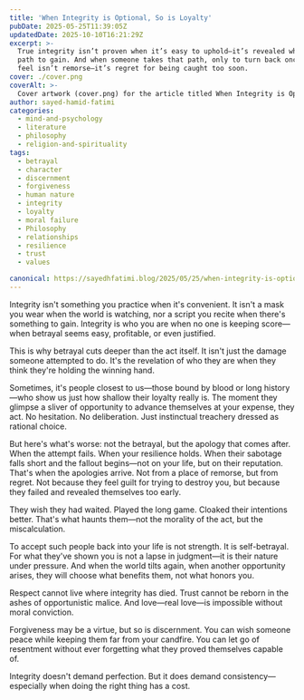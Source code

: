 ```yaml
---
title: 'When Integrity is Optional, So is Loyalty'
pubDate: 2025-05-25T11:39:05Z
updatedDate: 2025-10-10T16:21:29Z
excerpt: >-
  True integrity isn’t proven when it’s easy to uphold—it’s revealed when betrayal is the faster
  path to gain. And when someone takes that path, only to turn back once they’ve failed, what they
  feel isn’t remorse—it’s regret for being caught too soon.
cover: ./cover.png
coverAlt: >-
  Cover artwork (cover.png) for the article titled When Integrity is Optional, So is Loyalty.
author: sayed-hamid-fatimi
categories:
  - mind-and-psychology
  - literature
  - philosophy
  - religion-and-spirituality
tags:
  - betrayal
  - character
  - discernment
  - forgiveness
  - human nature
  - integrity
  - loyalty
  - moral failure
  - Philosophy
  - relationships
  - resilience
  - trust
  - values

canonical: https://sayedhfatimi.blog/2025/05/25/when-integrity-is-optional-so-is-loyalty/
---
```


Integrity isn't something you practice when it's convenient. It isn't a mask you wear when the world is watching, nor a script you recite when there's something to gain. Integrity is who you are when no one is keeping score—when betrayal seems easy, profitable, or even justified.

This is why betrayal cuts deeper than the act itself. It isn't just the damage someone attempted to do. It's the revelation of who they are when they think they're holding the winning hand.

Sometimes, it's people closest to us—those bound by blood or long history—who show us just how shallow their loyalty really is. The moment they glimpse a sliver of opportunity to advance themselves at your expense, they act. No hesitation. No deliberation. Just instinctual treachery dressed as rational choice.

But here's what's worse: not the betrayal, but the apology that comes after. When the attempt fails. When your resilience holds. When their sabotage falls short and the fallout begins—not on your life, but on their reputation. That's when the apologies arrive. Not from a place of remorse, but from regret. Not because they feel guilt for trying to destroy you, but because they failed and revealed themselves too early.

They wish they had waited. Played the long game. Cloaked their intentions better. That's what haunts them—not the morality of the act, but the miscalculation.

To accept such people back into your life is not strength. It is self-betrayal. For what they've shown you is not a lapse in judgment—it is their nature under pressure. And when the world tilts again, when another opportunity arises, they will choose what benefits them, not what honors you.

Respect cannot live where integrity has died. Trust cannot be reborn in the ashes of opportunistic malice. And love—real love—is impossible without moral conviction.

Forgiveness may be a virtue, but so is discernment. You can wish someone peace while keeping them far from your candfire. You can let go of resentment without ever forgetting what they proved themselves capable of.

Integrity doesn't demand perfection. But it does demand consistency—especially when doing the right thing has a cost.
